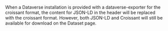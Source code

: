 When a Dataverse installation is provided with a dataverse-exporter for the croissant format, the content for JSON-LD in the header will be replaced with the croissant format. However, both JSON-LD and Croissant will still be available for download on the Dataset page.